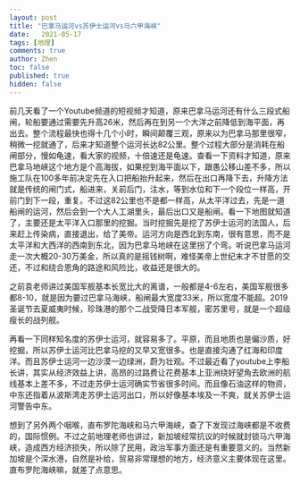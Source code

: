 ```yaml
---
layout: post
title: "巴拿马运河vs苏伊士运河vs马六甲海峡"
date:   2021-05-17
tags: [地理]
comments: true
author: Zhen
toc: false
published: true
hidden: false
---
```

前几天看了一个Youtube频道的短视频才知道，原来巴拿马运河还有什么三段式船闸，轮船要通过需要先升高26米，然后再在到另一个大洋之前降低到海平面，再出去。整个流程最快也得十几个小时，瞬间颠覆三观，原来以为巴拿马那里很窄，稍微一挖就通了，后来才知道整个运河长达82公里。整个过程大部分是消耗在船闸部分，慢如龟速，看大家的视频，十倍速还是龟速。查看一下资料才知道，原来巴拿马地峡这个地方是个高海拔，如果挖到海平面以下，跟愚公移山差不多，所以施工队在100多年前决定先在入口把船抬升起来，然后在出口再降下去，升降方法就是传统的闸门式，船进来，关前后门，注水，等到水位和下一个段位一样高，开前门到下一段，重复。不过这82公里也不是都一样高，从太平洋过去，先是一道船闸的运河，然后会到一个大人工湖里头，最后出口又是船闸。看一下地图就知道了，主要还是太平洋入口那里的挖掘。当时挖掘先是挖了苏伊士运河的法国人，后来赶上传染病，直接退出，给了美帝。运河方向是西北到东南，很有意思，而不是太平洋和大西洋的西南到东北，因为巴拿马地峡在这里拐了个弯。听说巴拿马运河走一次大概20-30万美金，所以真的是摇钱树啊，难怪美帝上世纪末才不甘愿的交还，不过和绕合恩角的路途和风险比，收益还是很大的。

之前袁老师讲过美国军舰基本长宽比大的离谱，一般都是4-6左右，美国军舰很多都8-10，就是因为要过巴拿马海峡，船闸最大宽度33米，所以宽度不能超。2019圣诞节去夏威夷时候，珍珠港的那个二战受降日本军舰，密苏里号，就是一个超级瘦长的战列舰。

再看一下同样知名度的苏伊士运河，就容易多了。平原，而且地质也是偏沙质，好挖掘，所以苏伊士运河比巴拿马挖的又早又宽很多。也是直接沟通了红海和印度洋。而且苏伊士运河一边沙漠一边绿洲，蔚为壮观。不过最近看了youtube上李船长讲，其实从经济效益上讲，高昂的过路费让花费基本上亚洲绕好望角去欧洲的航线基本上差不多，不过走苏伊士运河确实节省很多时间。而且像石油这样的物资，中东还指着从波斯湾走苏伊士运河出口，所以好像基本埃及一不爽，就关苏伊士运河警告中东。

想到了另外两个咽喉，直布罗陀海峡和马六甲海峡，查了下发现过海峡都是不收费的，国际惯例。不过之前地理老师也讲过，新加坡经常抗议的时候就封锁马六甲海峡，造成西方经济损失，所以除了民用，政治军事方面还是有重要意义的。当然新加坡是个深水港，自然是补给，贸易非常理想的地方，经济意义主要体现在这里。直布罗陀海峡嘛，就差了点意思。


<!--stackedit_data:
eyJoaXN0b3J5IjpbNjM1ODUwNzk3LC0yMDUzMDQ5Nzk2LC0xMj
A2OTYxMjkwLC0xMzYzMzc4NjY5LDIyMzAxNzYxOF19
-->